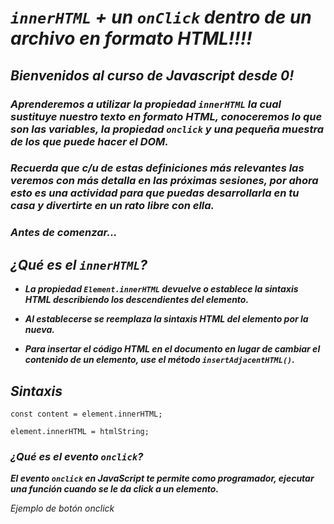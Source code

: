 # **_```innerHTML``` + un ```onClick``` dentro de un archivo en formato HTML!!!!_**

## **_Bienvenidos al curso de Javascript desde 0!_**

### **_Aprenderemos a utilizar la propiedad ```innerHTML``` la cual sustituye nuestro texto en formato HTML, conoceremos lo que son las variables, la propiedad ```onclick``` y una pequeña muestra de los que puede hacer el DOM._**

### **_Recuerda que c/u de estas definiciones más relevantes las veremos con más detalla en las próximas sesiones, por ahora esto es una actividad para que puedas desarrollarla en tu casa y divertirte en un rato libre con ella._**

### **_Antes de comenzar..._**

## **_¿Qué es el ```innerHTML```?_**

- **_La propiedad ```Element.innerHTML``` devuelve o establece la sintaxis HTML describiendo los descendientes del elemento._**

- **_Al establecerse se reemplaza la sintaxis HTML del elemento por la nueva._**

- **_Para insertar el código HTML en el documento en lugar de cambiar el contenido de un elemento, use el método ```insertAdjacentHTML()```._**

## **_Sintaxis_**
```
const content = element.innerHTML;

element.innerHTML = htmlString;
```

### **_¿Qué es el evento ```onclick```?_**

**_El evento ```onclick``` en JavaScript te permite como programador, ejecutar una función cuando se le da click a un elemento._**

_Ejemplo de botón onclick_
